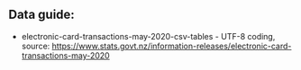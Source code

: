 ## Data guide:
- electronic-card-transactions-may-2020-csv-tables - UTF-8 coding, source: https://www.stats.govt.nz/information-releases/electronic-card-transactions-may-2020
